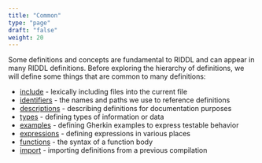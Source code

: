 ```yaml
---
title: "Common"
type: "page"
draft: "false"
weight: 20
---
```

Some definitions and concepts are fundamental to RIDDL and can appear in 
many RIDDL definitions. Before exploring the hierarchy of definitions, we 
will define some things that are common to many definitions:

* [include](includes) - lexically including files into the current file
* [identifiers](identifiers) - the names and paths we use to reference definitions
* [descriptions](descriptions) - describing definitions for documentation purposes
* [types](types) - defining types of information or data
* [examples](examples) - defining Gherkin examples to express testable behavior
* [expressions](expressions) - defining expressions in various places
* [functions](functions) - the syntax of a function body
* [import](imports) - importing definitions from a previous compilation


